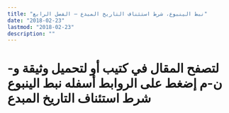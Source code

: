```yaml
---
title: "نبط الينبوع، شرط استئناف التاريخ المبدع – الفصل الرابع"
date: "2018-02-23"
lastmod: "2018-02-23"
description: ""
---
```

# **لتصفح المقال في كتيب أو لتحميل وثيقة و-ن-م إضغط على الروابط أسفله** **نبط الينبوع شرط استئناف التاريخ المبدع**

###